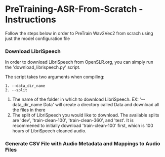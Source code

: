 # PreTraining-ASR-From-Scratch - Instructions

Follow the steps below in order to PreTrain Wav2Vec2 from scrach using just the model configuration file


### Download LibriSpeech

In order to download LibriSpeech from OpenSLR.org, you can simply run the 'download_librispeech.py' script. 

The script takes two arguments when compiling:

    1. --data_dir_name
    2. --split
    
1. The name of the folder in which to download LibriSpeech. EX: '--data_dir_name Data' will create a directory called Data and download all the files in there
2. The split of LibriSpeech you would like to download. The available splits are 'dev', 'train-clean-100', 'train-clean-360', and 'test'. It is recommened to initially download 'train-clean-100' first, which is 100 hours of LibriSpeech cleaned audio. 


### Generate CSV File with Audio Metadata and Mappings to Audio Files



